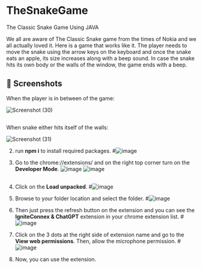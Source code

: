 # TheSnakeGame
The Classic Snake Game Using JAVA

We all are aware of The Classic Snake game from the times of Nokia and we all actually loved it. Here is a game that works like it. The player needs to move the snake using the arrow keys on the keyboard and once the snake eats an apple, its size increases along with a beep sound. In case the snake hits its own body or the walls of the window, the game ends with a beep.

## 📸 Screenshots

When the player is in between of the game:

![Screenshot (30)](https://user-images.githubusercontent.com/56352064/176228418-224e7fa1-dcee-47ea-8bc2-f73dd4c5f16b.png)
##
When snake either hits itself of the walls:

![Screenshot (31)](https://user-images.githubusercontent.com/56352064/176228776-9dafdcd8-a40c-4c7a-bff4-6547ed96a8dc.png)

2. run **npm i** to install required packages.
#![image](https://github.com/ravi-kaushish/igniteconnex-extension/assets/56352064/67e11c20-130d-4663-95fc-2d22b806566b)

3. Go to the chrome://extensions/ and on the right top corner turn on the **Developer Mode**.
![image](https://github.com/ravi-kaushish/igniteconnex-extension/assets/56352064/a4ab1d8e-3a5d-44af-871d-d1c4f4d36e99)
![image](https://github.com/ravi-kaushish/igniteconnex-extension/assets/56352064/7383f6c0-3ac5-4ec8-a6cc-3181eabf765e)
##
4. Click on the **Load unpacked**.
#![image](https://github.com/ravi-kaushish/igniteconnex-extension/assets/56352064/46b67807-6fc7-47c1-87a3-f2695731090d)

5. Browse to your folder location and select the folder.
#![image](https://github.com/ravi-kaushish/igniteconnex-extension/assets/56352064/d38bfafd-6399-4c14-a66f-8243552127cd)

6. Then just press the refresh button on the extension and you can see the **IgniteConnex & ChatGPT** extension in your chrome extension list.
#![image](https://github.com/ravi-kaushish/igniteconnex-extension/assets/56352064/d4c47acf-3f09-4750-9c43-b95d88dda4cc)

7. Click on the 3 dots at the right side of extension name and go to the **View web permissions**. Then, allow the microphone permission.
#![image](https://github.com/ravi-kaushish/igniteconnex-extension/assets/56352064/e26ade9a-908d-4a89-ac6f-f7141a2d4fb8)

8. Now, you can use the extension.
